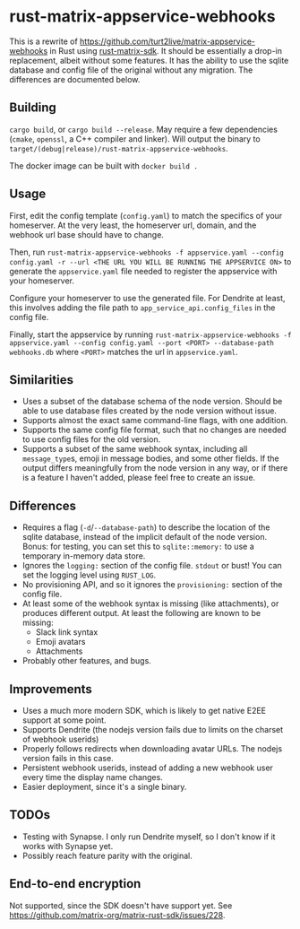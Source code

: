 # rust-matrix-appservice-webhooks

This is a rewrite of https://github.com/turt2live/matrix-appservice-webhooks in Rust
using [rust-matrix-sdk](https://github.com/matrix-org/matrix-rust-sdk). It should be essentially
a drop-in replacement, albeit without some features. It has the ability to use the sqlite database and config file of the original
without any migration. The differences are documented below.

## Building

`cargo build`, or `cargo build --release`. May require a few dependencies (`cmake`, `openssl`, a C++ compiler and linker).
Will output the binary to `target/(debug|release)/rust-matrix-appservice-webhooks`.

The docker image can be built with `docker build .`

## Usage

First, edit the config template (`config.yaml`) to match the specifics of your homeserver.
At the very least, the homeserver url, domain, and the webhook url base should have to change.

Then, run `rust-matrix-appservice-webhooks -f appservice.yaml --config config.yaml -r --url <THE URL YOU WILL BE RUNNING THE APPSERVICE ON>`
to generate the `appservice.yaml` file needed to register the appservice with your homeserver.

Configure your homeserver to use the generated file. For Dendrite at least, this involves adding the file path
to `app_service_api.config_files` in the config file.

Finally, start the appservice by running `rust-matrix-appservice-webhooks -f appservice.yaml --config config.yaml --port <PORT> --database-path webhooks.db`
where `<PORT>` matches the url in `appservice.yaml`.

## Similarities

- Uses a subset of the database schema of the node version. Should be able to use
    database files created by the node version without issue.
- Supports almost the exact same command-line flags, with one addition.
- Supports the same config file format, such that no changes are needed to use config files
    for the old version.
- Supports a subset of the same webhook syntax, including all `message_type`s, emoji in message bodies, and some other fields.
    If the output differs meaningfully from the node version in any way, or if there is a feature I haven't added, please feel free
    to create an issue.

## Differences

- Requires a flag (`-d`/`--database-path`) to describe the location of the sqlite database, instead of
    the implicit default of the node version.
    Bonus: for testing, you can set this to `sqlite::memory:` to use a temporary in-memory data store.
- Ignores the `logging:` section of the config file. `stdout` or bust! You can set the logging level using
    `RUST_LOG`.
- No provisioning API, and so it ignores the `provisioning:` section of the config file.
- At least some of the webhook syntax is missing (like attachments), or produces different output. At least the following are known to be missing:
    - Slack link syntax
    - Emoji avatars
    - Attachments
- Probably other features, and bugs.

## Improvements

- Uses a much more modern SDK, which is likely to get native E2EE support at some point.
- Supports Dendrite (the nodejs version fails due to limits on the charset of webhook userids)
- Properly follows redirects when downloading avatar URLs. The nodejs version fails in this case.
- Persistent webhook userids, instead of adding a new webhook user every time the display name changes.
- Easier deployment, since it's a single binary.

## TODOs

- Testing with Synapse. I only run Dendrite myself, so I don't know if it works with Synapse yet.
- Possibly reach feature parity with the original.

## End-to-end encryption

Not supported, since the SDK doesn't have support yet. See https://github.com/matrix-org/matrix-rust-sdk/issues/228.